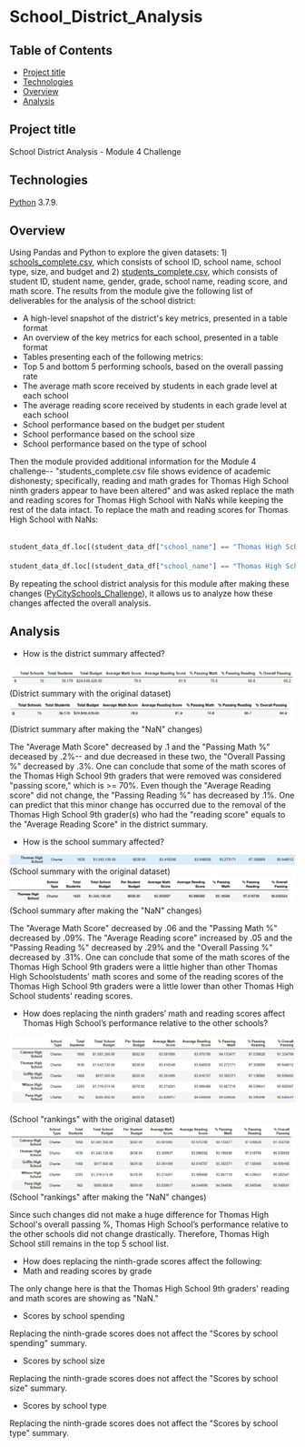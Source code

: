 # School_District_Analysis


## Table of Contents
* [Project title](#project-title)
* [Technologies](#technologies)
* [Overview](#overview)
* [Analysis](#analysis)




## Project title
School District Analysis - Module 4 Challenge 

## Technologies
[Python](https://www.python.org/downloads/ "Download Python") 3.7.9.

## Overview 
Using Pandas and Python to explore the given datasets: 1) [schools_complete.csv](https://github.com/Bominkkwon/School_District_Analysis/tree/main/Resources "Resources/schools_complete.csv"), which consists of school ID, school name, school type, size, and budget and 2) [students_complete.csv](https://github.com/Bominkkwon/School_District_Analysis/tree/main/Resources "Resources/students_complete.csv"), which consists of student ID, student name, gender, grade, school name, reading score, and math score. The results from the module give the following list of deliverables for the analysis of the school district:

* A high-level snapshot of the district's key metrics, presented in a table format
* An overview of the key metrics for each school, presented in a table format
* Tables presenting each of the following metrics:
* Top 5 and bottom 5 performing schools, based on the overall passing rate
* The average math score received by students in each grade level at each school
* The average reading score received by students in each grade level at each school
* School performance based on the budget per student
* School performance based on the school size 
* School performance based on the type of school

Then the module provided additional information for the Module 4 challenge-- "students_complete.csv file shows evidence of academic dishonesty; specifically, reading and math grades for Thomas High School ninth graders appear to have been altered" and was asked replace the math and reading scores for Thomas High School with NaNs while keeping the rest of the data intact. 
To replace the math and reading scores for Thomas High School with NaNs:
```python

student_data_df.loc[(student_data_df["school_name"] == "Thomas High School") & (student_data_df["grade"] == "9th"), "reading_score"] = np.nan

student_data_df.loc[(student_data_df["school_name"] == "Thomas High School") & (student_data_df["grade"] == "9th"), "math_score"] = np.nan

```
By repeating the school district analysis for this module after making these changes ([PyCitySchools_Challenge](https://github.com/Bominkkwon/School_District_Analysis/blob/main/PyCitySchools_Challenge.ipynb)), it allows us to analyze how these changes affected the overall analysis.

## Analysis


* How is the district summary affected?

![](img/District_Summary_Original.png)
(District summary with the original dataset)
![](img/District_Summary_THSupdated.png)
(District summary after making the "NaN" changes)

The "Average Math Score" decreased by .1 and the "Passing Math %" deceased by .2%-- and due decreased in these two, the "Overall Passing %" decreased by .3%. One can conclude that some of the math scores of the Thomas High School 9th graders that were removed was considered "passing score," which is >= 70%. Even though the "Average Reading score" did not change, the "Passing Reading %" has decreased by .1%. One can predict that this minor change has occurred due to the removal of the Thomas High School 9th grader(s) who had the "reading score" equals to the "Average Reading Score" in the district summary.

* How is the school summary affected?

![](img/Per_School_Summary_Original.png)
(School summary with the original dataset)
![](img/Per_School_Summary_THSupdated.png)
(School summary after making the "NaN" changes)

The "Average Math Score" decreased by .06 and the "Passing Math %" decreased by .09%. The "Average Reading score" increased by .05 and the "Passing Reading %" decreased by .29% and the "Overall Passing %" decreased by .31%. One can conclude that some of the math scores of the Thomas High School 9th graders were a little higher than other Thomas High Schoolstudents' math scores and some of the reading scores of the Thomas High School 9th graders were a little lower than other Thomas High School students' reading scores.

* How does replacing the ninth graders’ math and reading scores affect Thomas High School’s performance relative to the other schools?

![](img/School_Rank_Original.png)

(School "rankings" with the original dataset)
![](img/School_Rank_THSupdated.png)
(School "rankings" after making the "NaN" changes)

Since such changes did not make a huge difference for Thomas High School's overall passing %, Thomas High School’s performance relative to the other schools did not change drastically. Therefore, Thomas High School still remains in the top 5 school list.

* How does replacing the ninth-grade scores affect the following:
* Math and reading scores by grade

The only change here is that the Thomas High School 9th graders' reading and math scores are showing as "NaN."

* Scores by school spending

Replacing the ninth-grade scores  does not affect the "Scores by school spending" summary.

* Scores by school size

Replacing the ninth-grade scores does not affect the "Scores by school size" summary.
* Scores by school type

Replacing the ninth-grade scores does not affect the "Scores by school type" summary.

